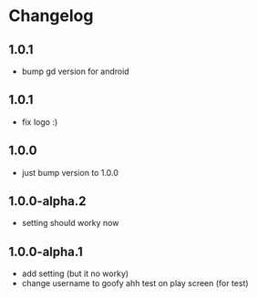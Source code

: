 # Changelog
## 1.0.1
- bump gd version for android
## 1.0.1
- fix logo :)
## 1.0.0
- just bump version to 1.0.0
## 1.0.0-alpha.2
- setting should worky now
## 1.0.0-alpha.1
- add setting (but it no worky)
- change username to goofy ahh test on play screen (for test)
